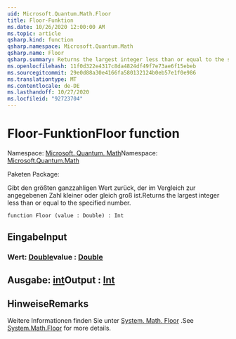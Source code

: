 ```yaml
---
uid: Microsoft.Quantum.Math.Floor
title: Floor-Funktion
ms.date: 10/26/2020 12:00:00 AM
ms.topic: article
qsharp.kind: function
qsharp.namespace: Microsoft.Quantum.Math
qsharp.name: Floor
qsharp.summary: Returns the largest integer less than or equal to the specified number.
ms.openlocfilehash: 11f0d322e4317c8da4824df49f7e73ae6f15ebeb
ms.sourcegitcommit: 29e0d88a30e4166fa580132124b0eb57e1f0e986
ms.translationtype: MT
ms.contentlocale: de-DE
ms.lasthandoff: 10/27/2020
ms.locfileid: "92723704"
---
```

# <a name="floor-function"></a><span data-ttu-id="3c163-102">Floor-Funktion</span><span class="sxs-lookup"><span data-stu-id="3c163-102">Floor function</span></span>

<span data-ttu-id="3c163-103">Namespace: [Microsoft. Quantum. Math](xref:Microsoft.Quantum.Math)</span><span class="sxs-lookup"><span data-stu-id="3c163-103">Namespace: [Microsoft.Quantum.Math](xref:Microsoft.Quantum.Math)</span></span>

<span data-ttu-id="3c163-104">Paketen [](https://nuget.org/packages/)</span><span class="sxs-lookup"><span data-stu-id="3c163-104">Package: [](https://nuget.org/packages/)</span></span>


<span data-ttu-id="3c163-105">Gibt den größten ganzzahligen Wert zurück, der im Vergleich zur angegebenen Zahl kleiner oder gleich groß ist.</span><span class="sxs-lookup"><span data-stu-id="3c163-105">Returns the largest integer less than or equal to the specified number.</span></span>

```qsharp
function Floor (value : Double) : Int
```


## <a name="input"></a><span data-ttu-id="3c163-106">Eingabe</span><span class="sxs-lookup"><span data-stu-id="3c163-106">Input</span></span>

### <a name="value--double"></a><span data-ttu-id="3c163-107">Wert: [Double](xref:microsoft.quantum.lang-ref.double)</span><span class="sxs-lookup"><span data-stu-id="3c163-107">value : [Double](xref:microsoft.quantum.lang-ref.double)</span></span>





## <a name="output--int"></a><span data-ttu-id="3c163-108">Ausgabe: [int](xref:microsoft.quantum.lang-ref.int)</span><span class="sxs-lookup"><span data-stu-id="3c163-108">Output : [Int](xref:microsoft.quantum.lang-ref.int)</span></span>



## <a name="remarks"></a><span data-ttu-id="3c163-109">Hinweise</span><span class="sxs-lookup"><span data-stu-id="3c163-109">Remarks</span></span>

<span data-ttu-id="3c163-110">Weitere Informationen finden Sie unter [System. Math. Floor](https://docs.microsoft.com/dotnet/api/system.math.floor) .</span><span class="sxs-lookup"><span data-stu-id="3c163-110">See [System.Math.Floor](https://docs.microsoft.com/dotnet/api/system.math.floor) for more details.</span></span>